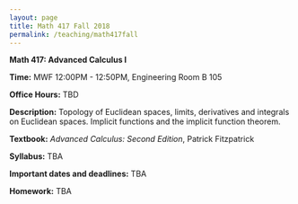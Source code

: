 ```yaml
---
layout: page
title: Math 417 Fall 2018
permalink: /teaching/math417fall
---
```


**Math 417: Advanced Calculus I**

**Time:** MWF 12:00PM - 12:50PM, Engineering Room B 105

**Office Hours:** TBD

**Description:** Topology of Euclidean spaces, limits, derivatives and integrals on Euclidean spaces. Implicit functions and the implicit function theorem.

**Textbook:** *Advanced Calculus: Second Edition*, Patrick Fitzpatrick

**Syllabus:** TBA

**Important dates and deadlines:** TBA

**Homework:** TBA
